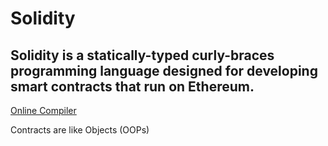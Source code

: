 # Solidity

## Solidity is a statically-typed curly-braces programming language designed for developing smart contracts that run on Ethereum.

[Online Compiler](https://remix.ethereum.org/)

Contracts are like Objects (OOPs)
